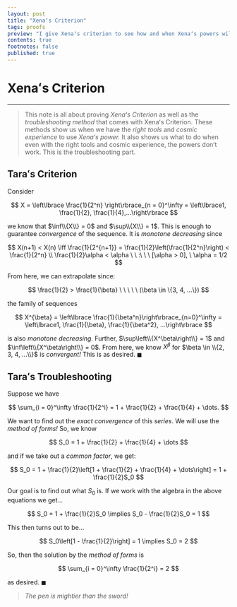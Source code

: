 ```yaml
---
layout: post
title: "Xenaʻs Criterion"
tags: proofs
preview: "I give Xenaʻs criterion to see how and when Xenaʻs powers will work."
contents: true
footnotes: false
published: true
---
```


# Xenaʻs Criterion

---

> This note is all about proving *Xenaʻs Criterion* as well as the *troubleshooting method* that comes with Xenaʻs Criterion. These methods show us when we have the *right tools* and *cosmic experience* to use *Xenaʻs power.* It also shows us what to do when even with the right tools and cosmic experience, the powers donʻt work. This is the troubleshooting part.

## Taraʻs Criterion

Consider

$$
X = \left\lbrace \frac{1}{2^n} \right\rbrace_{n = 0}^\infty = \left\lbrace1, \frac{1}{2}, \frac{1}{4},...\right\rbrace
$$

we know that $\inf\\{X\\} = 0$ and $\sup\\{X\\} = 1$. This is enough to guarantee *convergence* of the sequence. It is *monotone decreasing* since

$$
X(n+1) < X(n) \iff \frac{1}{2^{n+1}} = \frac{1}{2}\left(\frac{1}{2^n}\right) < \frac{1}{2^n} \\ \frac{1}{2}\alpha < \alpha \ \ :\ \ \ [\alpha > 0], \  \alpha = 1/2
$$

From here, we can extrapolate since:

$$
\frac{1}{2} > \frac{1}{\beta} \ \ \ \ \ (\beta \in \{3, 4, ...\})
$$

the family of sequences

$$
X^{\beta} = \left\lbrace \frac{1}{\beta^n}\right\rbrace_{n=0}^\infty = \left\lbrace1, \frac{1}{\beta}, \frac{1}{\beta^2}, ...\right\rbrace
$$

is also *monotone decreasing.* Further, $\sup\left\\{X^\beta\right\\} = 1$ and $\inf\left\\{X^\beta\right\\} = 0$. From here, we know $X^\beta$ for $\beta \in \\{2, 3, 4, ...\\}$ is *convergent!* This is as desired. $\blacksquare$

## Taraʻs Troubleshooting

Suppose we have

$$
\sum_{i = 0}^\infty \frac{1}{2^i} = 1 + \frac{1}{2} + \frac{1}{4} + \dots.
$$

We want to find out the *exact convergence* of this *series*. We will use the *method of forms!* So, we know

$$
S_0 = 1 + \frac{1}{2} + \frac{1}{4} + \dots
$$

and if we take out a *common factor*, we get:

$$
S_0 = 1 + \frac{1}{2}\left[1 + \frac{1}{2} + \frac{1}{4} + \dots\right] = 1 + \frac{1}{2}S_0
$$

Our goal is to find out what $S_0$ is. If we work with the algebra in the above equations we get...

$$
S_0 = 1 + \frac{1}{2}S_0 \implies S_0 - \frac{1}{2}S_0 = 1
$$

This then turns out to be...

$$
S_0\left[1 - \frac{1}{2}\right] = 1 \implies S_0 = 2
$$

So, then the solution by the *method of forms* is

$$
\sum_{i = 0}^\infty \frac{1}{2^i} = 2
$$

as desired. $\blacksquare$

> *The pen is mightier than the sword!*
